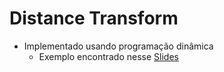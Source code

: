 # Distance Transform

- Implementado usando programação dinâmica
  - Exemplo encontrado nesse [Slides](http://www.cs.mun.ca/~gong/Courses/comp3301/lectures/43_distance_transform.pdf)
